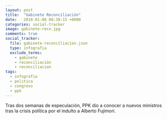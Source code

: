 ```yaml
---
layout: post
title:  "Gabinete Reconciliación"
date:   2018-01-08 08:30:15 +0000
categories: social-tracker
image: gabinete-reco.jpg
comments: true
social_tracker:
  file: gabinete-reconciliacion.json
  type: infografia
  exclude_terms:
    - gabinete
    - reconciliación
    - reconciliacion
tags:
  - infografia
  - politica
  - congreso
  - ppk
---
```


Tras dos semanas de especulación, PPK dio a conocer a nuevos ministros tras la crisis política por el indulto a Alberto Fujimori.
